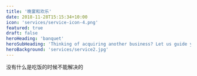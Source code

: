 ```yaml
---
title: '晚宴和欢乐'
date: 2018-11-28T15:15:34+10:00
icon: 'services/service-icon-4.png'
featured: true
draft: false
heroHeading: 'banquet'
heroSubHeading: 'Thinking of acquiring another business? Let us guide you through the process.'
heroBackground: 'services/service2.jpg'
---
```


没有什么是吃饭的时候不能解决的
